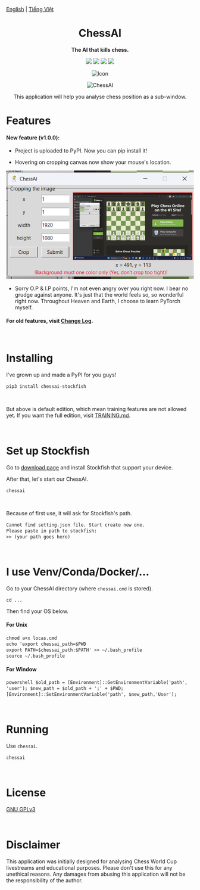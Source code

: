 [English](https://github.com/Linos1391/ChessAI-StockfishGUI/blob/main/README.md) | [Tiếng Việt](https://github.com/Linos1391/ChessAI-StockfishGUI/blob/main/translation/README-vi.md)

<div align="center">

# ChessAI

**The AI that kills chess.**

[![][latest-release-shield]][latest-release-url]
[![][latest-commit-shield]][latest-commit-url]
[![][python-shield]][python-url]
[![][stockfish-shield]][stockfish-url]

[latest-release-shield]: https://badgen.net/github/release/Linos1391/ChessAI-StockfishGUI/development?icon=github
[latest-release-url]: https://github.com/Linos1391/ChessAI-StockfishGUI/releases/latest
[latest-commit-shield]: https://badgen.net/github/last-commit/Linos1391/ChessAI-StockfishGUI/main?icon=github
[latest-commit-url]: https://github.com/Linos1391/ChessAI-StockfishGUI/commits/main
[python-shield]: https://img.shields.io/badge/Python-3.10+-yellow
[python-url]: https://www.python.org/downloads/
[stockfish-shield]: https://img.shields.io/badge/Stockfish-16+-green
[stockfish-url]: https://stockfishchess.org/download/

![Icon](https://github.com/Linos1391/ChessAI-StockfishGUI/blob/main/assets/Icon128.png?raw=true)

![ChessAI](https://github.com/Linos1391/ChessAI-StockfishGUI/blob/main/assets/ChessAI.png?raw=true)

This application will help you analyse chess position as a sub-window.

</div>

# Features

#### New feature (v1.0.0):

- Project is uploaded to PyPI. Now you can pip install it!

- Hovering on cropping canvas now show your mouse's location.

![features_12](https://github.com/Linos1391/ChessAI-StockfishGUI/blob/main/assets/features_12.png?raw=true)

- Sorry O.P & I.P points, I'm not even angry over you right now. I bear no grudge against anyone. It's just that the world feels so, so wonderful right now. Throughout Heaven and Earth, I choose to learn PyTorch myself.

#### For old features, visit [Change Log](https://github.com/Linos1391/ChessAI-StockfishGUI/blob/main/CHANGELOG.md).

<br>

# Installing

I've grown up and made a PyPI for you guys!
```
pip3 install chessai-stockfish
```
<br>

But above is default edition, which mean training features are not allowed yet. If you want the full edition, visit [TRAINING.md](https://github.com/Linos1391/ChessAI-StockfishGUI/blob/main/TRAINING.md).

<br>

# Set up Stockfish

Go to [download page](https://stockfishchess.org/download/) and install Stockfish that support your device.
<br>

After that, let's start our ChessAI.
```
chessai
```
<br>

Because of first use, it will ask for Stockfish's path.
```
Cannot find setting.json file. Start create new one.
Please paste in path to stockfish:
>> (your path goes here)
```

<br>

# I use Venv/Conda/Docker/...

Go to your ChessAI directory (where `chessai.cmd` is stored).
```
cd ...
```
Then find your OS below.

#### For Unix
```
chmod a+x locas.cmd
echo 'export chessai_path=$PWD
export PATH=$chessai_path:$PATH' >> ~/.bash_profile
source ~/.bash_profile
```

#### For Window
```
powershell $old_path = [Environment]::GetEnvironmentVariable('path', 'user'); $new_path = $old_path + ';' + $PWD; [Environment]::SetEnvironmentVariable('path', $new_path,'User');
```

<br>

# Running

Use `chessai`.
```
chessai
```

<br>

# License

[GNU GPLv3](https://github.com/Linos1391/ChessAI-StockfishGUI/blob/main/LICENSE)

<br>

# Disclaimer

This application was initially designed for analysing Chess World Cup livestreams and educational purposes. Please don't use this for any unethical reasons. Any damages from abusing this application will not be the responsibility of the author.
